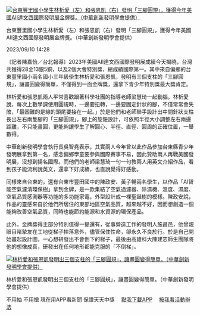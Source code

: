 [![台東豐里國小學生林析愛（左）和張恩凱（右）發明「三腳圓規」，獲得今年美國AII達文西國際發明展金牌獎。（中華創新發明學會提供）](https://img.ltn.com.tw/Upload/news/600/2023/09/10/4423810_1_1.jpg "台東豐里國小學生林析愛（左）和張恩凱（右）發明「三腳圓規」，獲得今年美國AII達文西國際發明展金牌獎。（中華創新發明學會提供）")](https://img.ltn.com.tw/Upload/news/600/2023/09/10/4423810_1_1.jpg "台東豐里國小學生林析愛（左）和張恩凱（右）發明「三腳圓規」，獲得今年美國AII達文西國際發明展金牌獎。（中華創新發明學會提供）")

台東豐里國小學生林析愛（左）和張恩凱（右）發明「三腳圓規」，獲得今年美國AII達文西國際發明展金牌獎。（中華創新發明學會提供）

2023/09/10 14:28

〔記者陳嘉怡／台北報導〕2023年美國AII達文西國際發明展成績今天揭曉，台灣共獲得28金13銀5銅，以及2個大會特別獎，總成績國際第一。其中來自偏鄉的台東豐里國小兩名國小三年級學生林析愛和張恩凱，發明有三個支柱的「三腳圓規」，讓畫圓變得簡單，不僅得到一面金牌獎，還拿下青少年特別獎最大獎肯定。

林析愛和張恩凱兩人平常喜歡跟著科學社團的指導老師梁慧琦一起動腦。林析愛說，每次上數學課使用圓規時，一邊要扭轉，一邊要固定針狀的腳，不僅常常會失敗，「最困難的是線的頭尾要接在一起。」於是他們和老師聯手設計出中間針狀支柱長出左右兩隻腳的「三腳圓規」，腳上的旋鈕設計，可依照半徑大小調整左右兩邊距離，不只能畫圓，更能夠讓學生了解圓心、半徑、直徑、圓周的正確位置，一舉數得。

中華創新發明學會執行長吳智堯表示，其實兩人今年曾以此作品參加台東縣青少年發明展拿到第一名，感念偏鄉學童要參與國際賽事不易，因此贊助兩人再戰美國發明展，沒想到揚名國際。而他們的老師梁慧琦一句一句教兩人用英文介紹作品，看到孩子能流利說英文，還拿下好成績，也直說覺得好感動。

同樣來自台東的，還有台東市豐田國中的陳政安、黃子暢兩名學生，以作品「AI智能空氣濾清環保樹」拿到金牌，是一款集結了空氣過濾器、除濕機、溫度、濕度、空氣品質感測器等功能的多功能家電，外型設計成一棵聖誕樹的模樣。陳政安說，作品的靈感來自於他們所居住的東部地區空氣品質，越來越不好，因而想創造一個能夠改善空氣品質，同時也能節約能源和水資源的環保產品。

此外，金牌獎得主部分特別值得一提還有，從事營造工作的發明人施昌邑，他曾親眼目睹摯友在工地從梯子摔落意外，儘管保住性命，卻永久不良於行。於是自己開始畫起設計圖，一心想研發出不會倒下的梯子，最後由高雄科大陳建志師生團隊將他的想像成真，研發出在任何地形都能克服的「不倒梯」。

[![林析愛和張恩凱發明出三個支柱的「三腳圓規」，讓畫圓變得簡單。（中華創新發明學會提供）](https://img.ltn.com.tw/Upload/news/600/2023/09/10/4423810_2_1.jpg "林析愛和張恩凱發明出三個支柱的「三腳圓規」，讓畫圓變得簡單。（中華創新發明學會提供）")](https://img.ltn.com.tw/Upload/news/600/2023/09/10/4423810_2_1.jpg "林析愛和張恩凱發明出三個支柱的「三腳圓規」，讓畫圓變得簡單。（中華創新發明學會提供）")

林析愛和張恩凱發明出三個支柱的「三腳圓規」，讓畫圓變得簡單。（中華創新發明學會提供）

不用抽 不用搶 現在用APP看新聞 保證天天中獎　 [點我下載APP](https://service.ltn.com.tw/app "點我下載APP")　 [按我看活動辦法](https://drawpage.ltn.com.tw/slot_v9/ "按我看活動辦法")